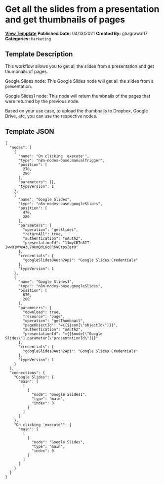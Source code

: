 # Get all the slides from a presentation and get thumbnails of pages

**[View Template](https://n8n.io/workflows/1035-/)**  **Published Date:** 04/13/2021  **Created By:** ghagrawal17  **Categories:** `Marketing`  

## Template Description

This workflow allows you to get all the slides from a presentation and get thumbnails of pages.



Google Slides node: This Google Slides node will get all the slides from a presentation.

Google Slides1 node: This node will return thumbnails of the pages that were returned by the previous node.

Based on your use case, to upload the thumbnails to Dropbox, Google Drive, etc, you can use the respective nodes.

## Template JSON

```
{
  "nodes": [
    {
      "name": "On clicking 'execute'",
      "type": "n8n-nodes-base.manualTrigger",
      "position": [
        270,
        280
      ],
      "parameters": {},
      "typeVersion": 1
    },
    {
      "name": "Google Slides",
      "type": "n8n-nodes-base.googleSlides",
      "position": [
        470,
        280
      ],
      "parameters": {
        "operation": "getSlides",
        "returnAll": true,
        "authentication": "oAuth2",
        "presentationId": "11myCBTn3IT-Iww01WMz43L7HUmQdL6cCR6NCtpsZer0"
      },
      "credentials": {
        "googleSlidesOAuth2Api": "Google Slides Credentials"
      },
      "typeVersion": 1
    },
    {
      "name": "Google Slides1",
      "type": "n8n-nodes-base.googleSlides",
      "position": [
        670,
        280
      ],
      "parameters": {
        "download": true,
        "resource": "page",
        "operation": "getThumbnail",
        "pageObjectId": "={{$json[\"objectId\"]}}",
        "authentication": "oAuth2",
        "presentationId": "={{$node[\"Google Slides\"].parameter[\"presentationId\"]}}"
      },
      "credentials": {
        "googleSlidesOAuth2Api": "Google Slides Credentials"
      },
      "typeVersion": 1
    }
  ],
  "connections": {
    "Google Slides": {
      "main": [
        [
          {
            "node": "Google Slides1",
            "type": "main",
            "index": 0
          }
        ]
      ]
    },
    "On clicking 'execute'": {
      "main": [
        [
          {
            "node": "Google Slides",
            "type": "main",
            "index": 0
          }
        ]
      ]
    }
  }
}
```
